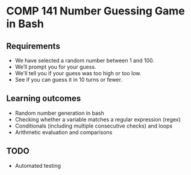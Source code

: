 # COMP 141 Number Guessing Game in Bash

## Requirements

- We have selected a random number between 1 and 100. 
- We’ll prompt you for your guess.
- We'll tell you if your guess was too high or too low.
- See if you can guess it in 10 turns or fewer. 

## Learning outcomes

- Random number generation in bash
- Checking whether a variable matches a regular expression (regex)
- Conditionals (including multiple consecutive checks) and loops
- Arithmetic evaluation and comparisons

## TODO

- Automated testing
